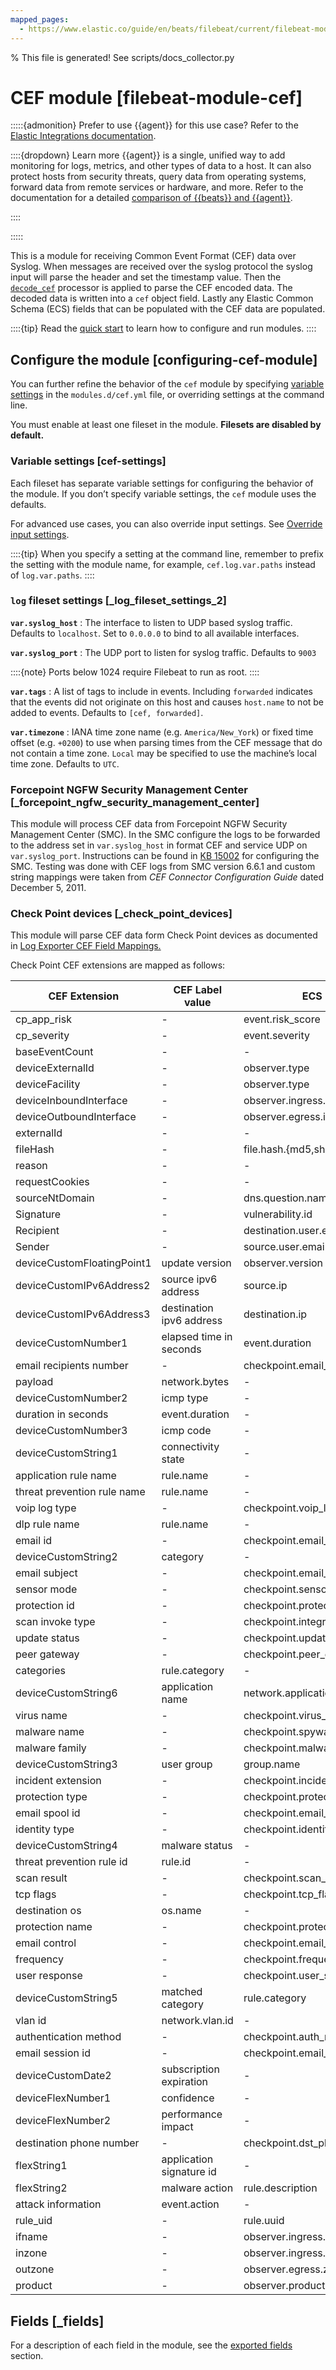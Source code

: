 ```yaml
---
mapped_pages:
  - https://www.elastic.co/guide/en/beats/filebeat/current/filebeat-module-cef.html
---
```


% This file is generated! See scripts/docs_collector.py

# CEF module [filebeat-module-cef]

:::::{admonition} Prefer to use {{agent}} for this use case?
Refer to the [Elastic Integrations documentation](integration-docs://reference/cef/index.md).

::::{dropdown} Learn more
{{agent}} is a single, unified way to add monitoring for logs, metrics, and other types of data to a host. It can also protect hosts from security threats, query data from operating systems, forward data from remote services or hardware, and more. Refer to the documentation for a detailed [comparison of {{beats}} and {{agent}}](docs-content://reference/fleet/index.md).

::::


:::::


This is a module for receiving Common Event Format (CEF) data over Syslog. When messages are received over the syslog protocol the syslog input will parse the header and set the timestamp value. Then the [`decode_cef`](/reference/filebeat/processor-decode-cef.md) processor is applied to parse the CEF encoded data. The decoded data is written into a `cef` object field. Lastly any Elastic Common Schema (ECS) fields that can be populated with the CEF data are populated.

::::{tip}
Read the [quick start](/reference/filebeat/filebeat-installation-configuration.md) to learn how to configure and run modules.
::::



## Configure the module [configuring-cef-module]

You can further refine the behavior of the `cef` module by specifying [variable settings](#cef-settings) in the `modules.d/cef.yml` file, or overriding settings at the command line.

You must enable at least one fileset in the module. **Filesets are disabled by default.**


### Variable settings [cef-settings]

Each fileset has separate variable settings for configuring the behavior of the module. If you don’t specify variable settings, the `cef` module uses the defaults.

For advanced use cases, you can also override input settings. See [Override input settings](/reference/filebeat/advanced-settings.md).

::::{tip}
When you specify a setting at the command line, remember to prefix the setting with the module name, for example, `cef.log.var.paths` instead of `log.var.paths`.
::::



### `log` fileset settings [_log_fileset_settings_2]

**`var.syslog_host`**
:   The interface to listen to UDP based syslog traffic. Defaults to `localhost`. Set to `0.0.0.0` to bind to all available interfaces.

**`var.syslog_port`**
:   The UDP port to listen for syslog traffic. Defaults to `9003`

::::{note}
Ports below 1024 require Filebeat to run as root.
::::


**`var.tags`**
:   A list of tags to include in events. Including `forwarded` indicates that the events did not originate on this host and causes `host.name` to not be added to events. Defaults to `[cef, forwarded]`.

**`var.timezone`**
:   IANA time zone name (e.g. `America/New_York`) or fixed time offset (e.g. `+0200`) to use when parsing times from the CEF message that do not contain a time zone. `Local` may be specified to use the machine’s local time zone. Defaults to `UTC`.


### Forcepoint NGFW Security Management Center [_forcepoint_ngfw_security_management_center]

This module will process CEF data from Forcepoint NGFW Security Management Center (SMC).  In the SMC configure the logs to be forwarded to the address set in `var.syslog_host` in format CEF and service UDP on `var.syslog_port`.  Instructions can be found in [KB 15002](https://support.forcepoint.com/KBArticle?id=000015002) for configuring the SMC.  Testing was done with CEF logs from SMC version 6.6.1 and custom string mappings were taken from *CEF Connector Configuration Guide* dated December 5, 2011.


### Check Point devices [_check_point_devices]

This module will parse CEF data form Check Point devices as documented in [Log Exporter CEF Field Mappings.](https://community.checkpoint.com/t5/Logging-and-Reporting/Log-Exporter-CEF-Field-Mappings/td-p/41060)

Check Point CEF extensions are mapped as follows:

| CEF Extension | CEF Label value | ECS Fields | Non-ECS Field |
| --- | --- | --- | --- |
| cp_app_risk | - | event.risk_score | checkpoint.app_risk |
| cp_severity | - | event.severity | checkpoint.severity |
| baseEventCount | - | - | checkpoint.event_count |
| deviceExternalId | - | observer.type | - |
| deviceFacility | - | observer.type | - |
| deviceInboundInterface | - | observer.ingress.interface.name | - |
| deviceOutboundInterface | - | observer.egress.interface.name | - |
| externalId | - | - | checkpoint.uuid |
| fileHash | - | file.hash.{md5,sha1} | - |
| reason | - | - | checkpoint.termination_reason |
| requestCookies | - | - | checkpoint.cookie |
| sourceNtDomain | - | dns.question.name | - |
| Signature | - | vulnerability.id | - |
| Recipient | - | destination.user.email | - |
| Sender | - | source.user.email | - |
| deviceCustomFloatingPoint1 | update version | observer.version | - |
| deviceCustomIPv6Address2 | source ipv6 address | source.ip | - |
| deviceCustomIPv6Address3 | destination ipv6 address | destination.ip | - |
| deviceCustomNumber1 | elapsed time in seconds | event.duration | - |
| email recipients number | - | checkpoint.email_recipients_num |
| payload | network.bytes | - |
| deviceCustomNumber2 | icmp type | - | checkpoint.icmp_type |
| duration in seconds | event.duration | - |
| deviceCustomNumber3 | icmp code | - | checkpoint.icmp_code |
| deviceCustomString1 | connectivity state | - | checkpoint.connectivity_state |
| application rule name | rule.name | - |
| threat prevention rule name | rule.name | - |
| voip log type | - | checkpoint.voip_log_type |
| dlp rule name | rule.name | - |
| email id | - | checkpoint.email_id |
| deviceCustomString2 | category | - | checkpoint.category |
| email subject | - | checkpoint.email_subject |
| sensor mode | - | checkpoint.sensor_mode |
| protection id | - | checkpoint.protection_id |
| scan invoke type | - | checkpoint.integrity_av_invoke_type |
| update status | - | checkpoint.update_status |
| peer gateway | - | checkpoint.peer_gateway |
| categories | rule.category | - |
| deviceCustomString6 | application name | network.application | - |
| virus name | - | checkpoint.virus_name |
| malware name | - | checkpoint.spyware_name |
| malware family | - | checkpoint.malware_family |
| deviceCustomString3 | user group | group.name | - |
| incident extension | - | checkpoint.incident_extension |
| protection type | - | checkpoint.protection_type |
| email spool id | - | checkpoint.email_spool_id |
| identity type | - | checkpoint.identity_type |
| deviceCustomString4 | malware status | - | checkpoint.spyware_status |
| threat prevention rule id | rule.id | - |
| scan result | - | checkpoint.scan_result |
| tcp flags | - | checkpoint.tcp_flags |
| destination os | os.name | - |
| protection name | - | checkpoint.protection_name |
| email control | - | checkpoint.email_control |
| frequency | - | checkpoint.frequency |
| user response | - | checkpoint.user_status |
| deviceCustomString5 | matched category | rule.category | - |
| vlan id | network.vlan.id | - |
| authentication method | - | checkpoint.auth_method |
| email session id | - | checkpoint.email_session_id |
| deviceCustomDate2 | subscription expiration | - | checkpoint.subs_exp |
| deviceFlexNumber1 | confidence | - | checkpoint.confidence_level |
| deviceFlexNumber2 | performance impact | - | checkpoint.performance_impact |
| destination phone number | - | checkpoint.dst_phone_number |
| flexString1 | application signature id | - | checkpoint.app_sig_id |
| flexString2 | malware action | rule.description | - |
| attack information | event.action | - |
| rule_uid | - | rule.uuid | - |
| ifname | - | observer.ingress.interface.name | - |
| inzone | - | observer.ingress.zone | - |
| outzone | - | observer.egress.zone | - |
| product | - | observer.product | - |

## Fields [_fields]

For a description of each field in the module, see the [exported fields](/reference/filebeat/exported-fields-cef.md) section.
